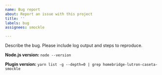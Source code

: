 ```yaml
---
name: Bug report
about: Report an issue with this project
title: ''
labels: bug
assignees: smockle

---
```


Describe the bug. Please include log output and steps to reproduce.

**Node.js version:**
`node --version`

**Plugin version:**
`yarn list -g --depth=0 | grep homebridge-lutron-caseta-smockle`
